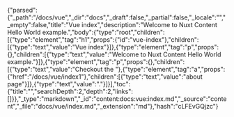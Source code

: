 {"parsed":{"_path":"/docs/vue","_dir":"docs","_draft":false,"_partial":false,"_locale":"","_empty":false,"title":"Vue index","description":"Welcome to Nuxt Content Hello World example.","body":{"type":"root","children":[{"type":"element","tag":"h1","props":{"id":"vue-index"},"children":[{"type":"text","value":"Vue index"}]},{"type":"element","tag":"p","props":{},"children":[{"type":"text","value":"Welcome to Nuxt Content Hello World example."}]},{"type":"element","tag":"p","props":{},"children":[{"type":"text","value":"Checkout the "},{"type":"element","tag":"a","props":{"href":"/docs/vue/index1"},"children":[{"type":"text","value":"about page"}]},{"type":"text","value":"."}]}],"toc":{"title":"","searchDepth":2,"depth":2,"links":[]}},"_type":"markdown","_id":"content:docs:vue:index.md","_source":"content","_file":"docs/vue/index.md","_extension":"md"},"hash":"cLFEvGQjzc"}